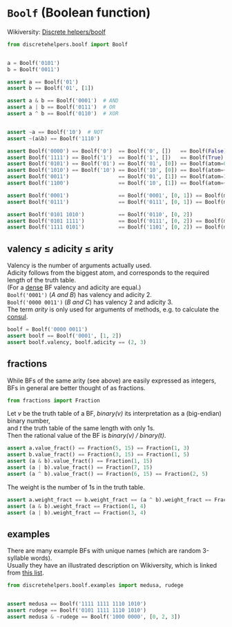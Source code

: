 # `Boolf` (Boolean function)

Wikiversity: [Discrete helpers/boolf](https://en.wikiversity.org/wiki/Discrete_helpers/boolf)

```python
from discretehelpers.boolf import Boolf


a = Boolf('0101')
b = Boolf('0011')

assert a == Boolf('01')
assert b == Boolf('01', [1])

assert a & b == Boolf('0001')  # AND
assert a | b == Boolf('0111')  # OR
assert a ^ b == Boolf('0110')  # XOR


assert ~a == Boolf('10')  # NOT
assert ~(a&b) == Boolf('1110')
```

```python
assert Boolf('0000') == Boolf('0')  == Boolf('0', [])   == Boolf(False)
assert Boolf('1111') == Boolf('1')  == Boolf('1', [])   == Boolf(True)
assert Boolf('0101') == Boolf('01') == Boolf('01', [0]) == Boolf(atom=0)
assert Boolf('1010') == Boolf('10') == Boolf('10', [0]) == Boolf(atom=~0)
assert Boolf('0011')                == Boolf('01', [1]) == Boolf(atom=1)
assert Boolf('1100')                == Boolf('10', [1]) == Boolf(atom=~1)

assert Boolf('0001')                == Boolf('0001', [0, 1]) == Boolf(multi_and=[0, 1])
assert Boolf('0111')                == Boolf('0111', [0, 1]) == Boolf(multi_or=[0, 1])

assert Boolf('0101 1010')           == Boolf('0110', [0, 2])
assert Boolf('0101 1111')           == Boolf('0111', [0, 2]) == Boolf(multi_or=[0, 2])
assert Boolf('1111 0101')           == Boolf('1101', [0, 2]) == Boolf(multi_or=[0, ~2])
```

## valency &le; adicity &le; arity
 
Valency is the number of arguments actually used.<br>
Adicity follows from the biggest atom, and corresponds to the required length of the truth table.<br>
(For a [dense](metributes/is_dense) BF valency and adicity are equal.)<br>
`Boolf('0001')` (_A and B_) has valency and adicity 2.<br>
`Boolf('0000 0011')` (_B and C_) has valency 2 and adicity 3.<br>
The term _arity_ is only used for arguments of methods, e.g. to calculate the [consul](methods/consul).

```python
boolf = Boolf('0000 0011')
assert boolf == Boolf('0001', [1, 2])
assert boolf.valency, boolf.adicity == (2, 3)
```

## fractions

While BFs of the same arity (see above) are easily expressed as integers,
BFs in general are better thought of as fractions.

```python
from fractions import Fraction
```

Let _v_ be the truth table of a BF, _binary(v)_ its interpretation as a (big-endian) binary number,<br>
and _t_ the truth table of the same length with only 1s.<br>
Then the rational value of the BF is _binary(v) / binary(t)_.

```python
assert a.value_fract() == Fraction(5, 15) == Fraction(1, 3)
assert b.value_fract() == Fraction(3, 15) == Fraction(1, 5)
assert (a & b).value_fract() == Fraction(1, 15)
assert (a | b).value_fract() == Fraction(7, 15)
assert (a ^ b).value_fract() == Fraction(6, 15) == Fraction(2, 5)
```

The weight is the number of 1s in the truth table.

```python
assert a.weight_fract == b.weight_fract == (a ^ b).weight_fract == Fraction(2, 4) == Fraction(1, 2)
assert (a & b).weight_fract == Fraction(1, 4)
assert (a | b).weight_fract == Fraction(3, 4)
```

## examples

There are many example BFs with unique names (which are random 3-syllable words).<br>
Usually they have an illustrated description on Wikiversity, which is linked from
[this list](https://en.wikiversity.org/wiki/Studies_of_Euler_diagrams/list).


```python
from discretehelpers.boolf.examples import medusa, rudege


assert medusa == Boolf('1111 1111 1110 1010')
assert rudege == Boolf('0101 1111 1110 1010')
assert medusa & ~rudege == Boolf('1000 0000', [0, 2, 3])
```